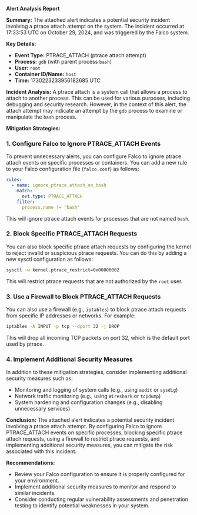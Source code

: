 **Alert Analysis Report**

**Summary:**
The attached alert indicates a potential security incident involving a ptrace attach attempt on the system. The incident occurred at 17:33:53 UTC on October 29, 2024, and was triggered by the Falco system.

**Key Details:**

* **Event Type:** PTRACE_ATTACH (ptrace attach attempt)
* **Process:** `gdb` (with parent process `bash`)
* **User:** `root`
* **Container ID/Name:** `host`
* **Time:** 1730223233956182685 UTC

**Incident Analysis:**
A ptrace attach is a system call that allows a process to attach to another process. This can be used for various purposes, including debugging and security research. However, in the context of this alert, the attach attempt may indicate an attempt by the `gdb` process to examine or manipulate the `bash` process.

**Mitigation Strategies:**

### 1. Configure Falco to Ignore PTRACE_ATTACH Events

To prevent unnecessary alerts, you can configure Falco to ignore ptrace attach events on specific processes or containers. You can add a new rule to your Falco configuration file (`falco.conf`) as follows:
```yaml
rules:
  - name: ignore_ptrace_attach_on_bash
    match:
      evt.type: PTRACE_ATTACH
    filter:
      process.name != "bash"
```
This will ignore ptrace attach events for processes that are not named `bash`.

### 2. Block Specific PTRACE_ATTACH Requests

You can also block specific ptrace attach requests by configuring the kernel to reject invalid or suspicious ptrace requests. You can do this by adding a new sysctl configuration as follows:
```bash
sysctl -w kernel.ptrace_restrict=0x00000002
```
This will restrict ptrace requests that are not authorized by the `root` user.

### 3. Use a Firewall to Block PTRACE_ATTACH Requests

You can also use a firewall (e.g., `iptables`) to block ptrace attach requests from specific IP addresses or networks. For example:
```bash
iptables -A INPUT -p tcp --dport 32 -j DROP
```
This will drop all incoming TCP packets on port 32, which is the default port used by ptrace.

### 4. Implement Additional Security Measures

In addition to these mitigation strategies, consider implementing additional security measures such as:

* Monitoring and logging of system calls (e.g., using `audit` or `sysdig`)
* Network traffic monitoring (e.g., using `Wireshark` or `tcpdump`)
* System hardening and configuration changes (e.g., disabling unnecessary services)

**Conclusion:**
The attached alert indicates a potential security incident involving a ptrace attach attempt. By configuring Falco to ignore PTRACE_ATTACH events on specific processes, blocking specific ptrace attach requests, using a firewall to restrict ptrace requests, and implementing additional security measures, you can mitigate the risk associated with this incident.

**Recommendations:**

* Review your Falco configuration to ensure it is properly configured for your environment.
* Implement additional security measures to monitor and respond to similar incidents.
* Consider conducting regular vulnerability assessments and penetration testing to identify potential weaknesses in your system.